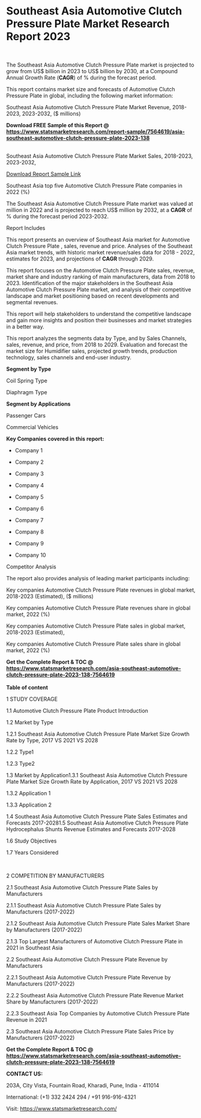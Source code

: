 <h1>Southeast Asia Automotive Clutch Pressure Plate Market Research Report 2023</h1><br/><p>The Southeast Asia Automotive Clutch Pressure Plate market is projected to grow from US$ billion in 2023 to US$ billion by 2030, at a Compound Annual Growth Rate (<strong>CAGR</strong>) of % during the forecast period.</p><p>
 
 This report contains market size and forecasts of Automotive Clutch Pressure Plate in global, including the following market information:</p><p>
 
 Southeast Asia Automotive Clutch Pressure Plate Market Revenue, 2018-2023, 2023-2032, ($ millions)</p><div><b>Download FREE Sample of this Report @ <a href="https://www.statsmarketresearch.com/download-free-sample/7564619/asia-southeast-automotive-clutch-pressure-plate-2023-138">https://www.statsmarketresearch.com/report-sample/7564619/asia-southeast-automotive-clutch-pressure-plate-2023-138</a></b></div><br><p>
 
 Southeast Asia Automotive Clutch Pressure Plate Market Sales, 2018-2023, 2023-2032,</p><p><a href="https://www.statsmarketresearch.com/download-free-sample/7564619/asia-southeast-automotive-clutch-pressure-plate-2023-138">Download Report Sample Link</a></p><p>
 
 Southeast Asia top five Automotive Clutch Pressure Plate companies in 2022 (%)</p><p>
 
 The Southeast Asia Automotive Clutch Pressure Plate market was valued at million in 2022 and is projected to reach US$ million by 2032, at a <strong>CAGR</strong> of % during the forecast period 2023-2032.</p><p>
 
 Report Includes</p><p>
 
 This report presents an overview of Southeast Asia market for Automotive Clutch Pressure Plate , sales, revenue and price. Analyses of the Southeast Asia market trends, with historic market revenue/sales data for 2018 - 2022, estimates for 2023, and projections of <strong>CAGR</strong> through 2029.</p><p>
 
 This report focuses on the Automotive Clutch Pressure Plate sales, revenue, market share and industry ranking of main manufacturers, data from 2018 to 2023. Identification of the major stakeholders in the Southeast Asia Automotive Clutch Pressure Plate market, and analysis of their competitive landscape and market positioning based on recent developments and segmental revenues.</p><p>
 
 This report will help stakeholders to understand the competitive landscape and gain more insights and position their businesses and market strategies in a better way.</p><p>
 
 This report analyzes the segments data by Type, and by Sales Channels, sales, revenue, and price, from 2018 to 2029. Evaluation and forecast the market size for Humidifier sales, projected growth trends, production technology, sales channels and end-user industry.</p><p>
 
  <strong>Segment by Type</strong></p><p>
 
 Coil Spring Type</p><p>Diaphragm Type</p><p>
 
 <strong> Segment <strong><strong>by Applications</strong></strong></strong></p><p>
 
 Passenger Cars</p><p>Commercial Vehicles</p><p><strong>Key Companies covered in this report:</strong></p><p>
 
 </p><ul><p></p><li>Company 1</li><p></p><li>Company 2</li><p></p><li>Company 3</li><p></p><li>Company 4</li><p></p><li>Company 5</li><p></p><li>Company 6</li><p></p><li>Company 7</li><p></p><li>Company 8</li><p></p><li>Company 9</li><p></p><li>Company 10</li><p></p></ul><p>Competitor Analysis</p><p>
 
 The report also provides analysis of leading market participants including:</p><p>
 
 Key companies Automotive Clutch Pressure Plate revenues in global market, 2018-2023 (Estimated), ($ millions)</p><p>
 
 Key companies Automotive Clutch Pressure Plate revenues share in global market, 2022 (%)</p><p>
 
 Key companies Automotive Clutch Pressure Plate sales in global market, 2018-2023 (Estimated),</p><p>
 
 Key companies Automotive Clutch Pressure Plate sales share in global market, 2022 (%)</p><div><b>Get the Complete Report & TOC @ <a href="https://www.statsmarketresearch.com/asia-southeast-automotive-clutch-pressure-plate-2023-138-7564619">https://www.statsmarketresearch.com/asia-southeast-automotive-clutch-pressure-plate-2023-138-7564619</a></b></div><br><b>Table of content</b><p>1 STUDY COVERAGE<br />
 
 1.1 Automotive Clutch Pressure Plate Product Introduction<br />
 
 1.2 Market by Type<br />
 
 1.2.1 Southeast Asia Automotive Clutch Pressure Plate Market Size Growth Rate by Type, 2017 VS 2021 VS 2028<br />
 
 1.2.2 Type1<br />
 
 1.2.3 Type2<br />
 
 1.3 Market by Application1.3.1 Southeast Asia Automotive Clutch Pressure Plate Market Size Growth Rate by Application, 2017 VS 2021 VS 2028<br />
 
 1.3.2 Application 1<br />
 
 1.3.3 Application 2<br />
 
 1.4 Southeast Asia Automotive Clutch Pressure Plate Sales Estimates and Forecasts 2017-20281.5 Southeast Asia Automotive Clutch Pressure Plate Hydrocephalus Shunts Revenue Estimates and Forecasts 2017-2028<br />
 
 1.6 Study Objectives<br />
 
 1.7 Years Considered<br />
 
 <br />
 
 2 COMPETITION BY MANUFACTURERS<br />
 
 2.1 Southeast Asia Automotive Clutch Pressure Plate Sales by Manufacturers<br />
 
 2.1.1 Southeast Asia Automotive Clutch Pressure Plate Sales by Manufacturers (2017-2022)<br />
 
 2.1.2 Southeast Asia Automotive Clutch Pressure Plate Sales Market Share by Manufacturers (2017-2022)<br />
 
 2.1.3 Top Largest Manufacturers of Automotive Clutch Pressure Plate in 2021 in Southeast Asia<br />
 
 2.2 Southeast Asia Automotive Clutch Pressure Plate Revenue by Manufacturers<br />
 
 2.2.1 Southeast Asia Automotive Clutch Pressure Plate Revenue by Manufacturers (2017-2022)<br />
 
 2.2.2 Southeast Asia Automotive Clutch Pressure Plate Revenue Market Share by Manufacturers (2017-2022)<br />
 
 2.2.3 Southeast Asia Top Companies by Automotive Clutch Pressure Plate Revenue in 2021<br />
 
 2.3 Southeast Asia Automotive Clutch Pressure Plate Sales Price by Manufacturers (2017-2022)<br><div><b>Get the Complete Report & TOC @ <a href="https://www.statsmarketresearch.com/asia-southeast-automotive-clutch-pressure-plate-2023-138-7564619">https://www.statsmarketresearch.com/asia-southeast-automotive-clutch-pressure-plate-2023-138-7564619</a></b></div></p>
 
 <b>CONTACT US:</b><br>
 
 203A, City Vista, Fountain Road, Kharadi, Pune, India - 411014 <br>
 
 International: (+1) 332 2424 294 / +91 916-916-4321<br>
 
 Visit: <a href="https://www.statsmarketresearch.com/">https://www.statsmarketresearch.com/</a>
 
 <br>